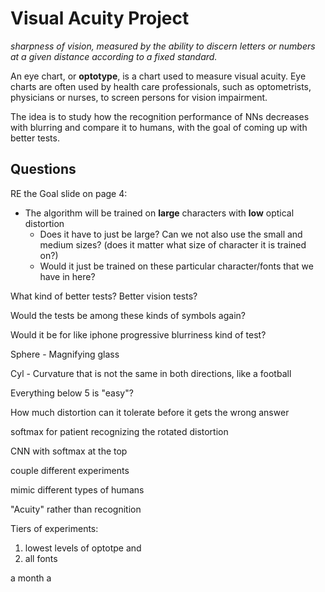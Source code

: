 # Visual Acuity Project



*sharpness of vision, measured by the ability to discern letters or numbers at a given distance according to a fixed standard.*

An eye chart, or **optotype**, is a chart used to measure visual acuity. Eye charts are often used by health care professionals, such as optometrists, physicians or nurses, to screen persons for vision impairment.

The idea is to study how the recognition performance of NNs decreases with blurring and compare it to humans, with the goal of coming up with better tests.



## Questions

RE the Goal slide on page 4:

- The algorithm will be trained on **large** characters with **low** optical distortion 
  - Does it have to just be large? Can we not also use the small and medium sizes? (does it matter what size of character it is trained on?)
  - Would it just be trained on these particular character/fonts that we have in here?  



What kind of better tests? Better vision tests? 



Would the tests be among these kinds of symbols again?



Would it be for like iphone progressive blurriness kind of test? 







Sphere - Magnifying glass 

Cyl - Curvature that is not the same in both directions, like a football 



Everything below 5 is "easy"? 



How much distortion can it tolerate before it gets the wrong answer 





softmax for patient recognizing the rotated distortion 



CNN with softmax at the top 

couple different experiments 



mimic different types of humans 



"Acuity" rather than recognition 



Tiers of experiments:

1. lowest levels of optotpe and 
2. all fonts 



a month a 